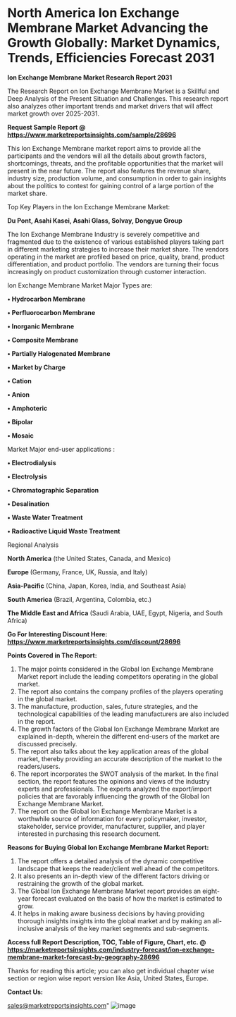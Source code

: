# North America Ion Exchange Membrane Market Advancing the Growth Globally: Market Dynamics, Trends, Efficiencies Forecast 2031

<strong>Ion Exchange Membrane Market Research Report 2031</strong>

The Research Report on Ion Exchange Membrane Market is a Skillful and Deep Analysis of the Present Situation and Challenges. This research report also analyzes other important trends and market drivers that will affect market growth over 2025-2031.

<strong>Request Sample Report @ <a href=https://www.marketreportsinsights.com/sample/28696>https://www.marketreportsinsights.com/sample/28696</a></strong>

This Ion Exchange Membrane market report aims to provide all the participants and the vendors will all the details about growth factors, shortcomings, threats, and the profitable opportunities that the market will present in the near future. The report also features the revenue share, industry size, production volume, and consumption in order to gain insights about the politics to contest for gaining control of a large portion of the market share.

Top Key Players in the Ion Exchange Membrane Market:

<strong>Du Pont, Asahi Kasei, Asahi Glass, Solvay, Dongyue Group</strong>

The Ion Exchange Membrane Industry is severely competitive and fragmented due to the existence of various established players taking part in different marketing strategies to increase their market share. The vendors operating in the market are profiled based on price, quality, brand, product differentiation, and product portfolio. The vendors are turning their focus increasingly on product customization through customer interaction.

Ion Exchange Membrane Market Major Types are:

<strong>• Hydrocarbon Membrane

• Perfluorocarbon Membrane

• Inorganic Membrane

• Composite Membrane

• Partially Halogenated Membrane

• Market by Charge

• Cation

• Anion

• Amphoteric

• Bipolar

• Mosaic</strong>

Market Major end-user applications :

<strong>• Electrodialysis

• Electrolysis

• Chromatographic Separation

• Desalination

• Waste Water Treatment

• Radioactive Liquid Waste Treatment</strong>

Regional Analysis

</u><strong><b>North America</b></strong> (the United States, Canada, and Mexico)

<strong><b>Europe </b></strong>(Germany, France, UK, Russia, and Italy)

<strong><b>Asia-Pacific</b></strong> (China, Japan, Korea, India, and Southeast Asia)

<strong><b>South America</b></strong> (Brazil, Argentina, Colombia, etc.)

<strong><b>The Middle East and Africa</b></strong> (Saudi Arabia, UAE, Egypt, Nigeria, and South Africa)

<strong>Go For Interesting Discount Here: <a href=https://www.marketreportsinsights.com/discount/28696>https://www.marketreportsinsights.com/discount/28696</a></strong>

<strong>Points Covered in The Report:</strong>
<ol>
  <li>The major points considered in the Global Ion Exchange Membrane Market report include the leading competitors operating in the global market.</li>
  <li>The report also contains the company profiles of the players operating in the global market.</li>
  <li>The manufacture, production, sales, future strategies, and the technological capabilities of the leading manufacturers are also included in the report.</li>
  <li>The growth factors of the Global Ion Exchange Membrane Market are explained in-depth, wherein the different end-users of the market are discussed precisely.</li>
  <li>The report also talks about the key application areas of the global market, thereby providing an accurate description of the market to the readers/users.</li>
  <li>The report incorporates the SWOT analysis of the market. In the final section, the report features the opinions and views of the industry experts and professionals. The experts analyzed the export/import policies that are favorably influencing the growth of the Global Ion Exchange Membrane Market.</li>
  <li>The report on the Global Ion Exchange Membrane Market is a worthwhile source of information for every policymaker, investor, stakeholder, service provider, manufacturer, supplier, and player interested in purchasing this research document.</li>
</ol>
<strong>Reasons for Buying Global Ion Exchange Membrane Market Report:</strong>

<ol>
  <li>The report offers a detailed analysis of the dynamic competitive landscape that keeps the reader/client well ahead of the competitors.</li>
  <li>It also presents an in-depth view of the different factors driving or restraining the growth of the global market.</li>
  <li>The Global Ion Exchange Membrane Market report provides an eight-year forecast evaluated on the basis of how the market is estimated to grow.</li>
  <li>It helps in making aware business decisions by having providing thorough insights insights into the global market and by making an all-inclusive analysis of the key market segments and sub-segments.</li>
</ol>
<strong>Access full Report Description, TOC, Table of Figure, Chart, etc. @ <a href=https://marketreportsinsights.com/industry-forecast/ion-exchange-membrane-market-forecast-by-geography-28696>https://marketreportsinsights.com/industry-forecast/ion-exchange-membrane-market-forecast-by-geography-28696</a></strong>


Thanks for reading this article; you can also get individual chapter wise section or region wise report version like Asia, United States, Europe.

<strong>Contact Us:</strong>

sales@marketreportsinsights.com"
![image](https://github.com/user-attachments/assets/eafd749d-77ea-4bf8-ad2d-697b584f4cf2)
